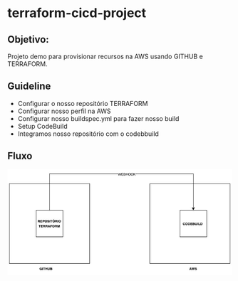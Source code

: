 # terraform-cicd-project

## Objetivo:

Projeto demo para provisionar recursos na AWS usando GITHUB e TERRAFORM.

## Guideline
* Configurar o nosso repositório TERRAFORM 
* Configurar nosso perfil na AWS 
* Configurar nosso buildspec.yml para fazer nosso build
* Setup CodeBuild
* Integramos nosso repositório com o codebbuild

## Fluxo
![fluxo](https://github.com/rafaelcavasani/terraform-cicd-project/blob/main/terraform-cicd.jpg?raw=true)
